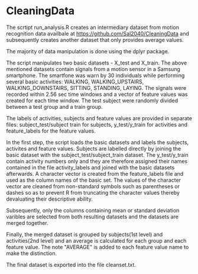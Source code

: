 # CleaningData
The scrtipt run_analysis.R creates an intermediary dataset from motion recognition data availbale at https://github.com/Sal2040/CleaningData and subsequently creates another dataset that only provides average values.

The majority of data manipulation is done using the dplyr package.

The script manipulates two basic datasets - X_test and X_train.
The above mentioned datasets contain signals from a motion sensor in a Samsung smartphone. The smartfone was warn by 30 individuals while performing several basic activities: WALKING, WALKING_UPSTAIRS, WALKING_DOWNSTAIRS, SITTING, STANDING, LAYING. The signals were recorded within 2.56 sec time windows and a vector of feature values was created for each time window. The test subject were randomly divided between a test group and a train group.

The labels of activities, subjects and feature values are provided in separate files: subject_test/subject train for subjects, y_test/y_train for activities and feature_labels for the feature values.

In the first step, the script loads the basic datasets and labels the subjects, activites and feature values. Subjects are labelled directly by joining the basic dataset with the subject_test/subject_train dataset. The y_test/y_train contain activity numbers only and they are therefore assigned their names contained in the file activity_labels and joined with the basic datasets afterwards. A character vector is created from the feature_labels file and used as the column names of the basic set. The values of the character vector are cleaned from non-standard symbols such as parentheses or dashes so as to prevent R from truncating the character values thereby devaluating their descriptive ability.

Subsequently, only the columns containing mean or standard deviation varibles are selected from both resulting datasets and the datasets are merged together.

Finally, the merged dataset is grouped by subjects(1st level) and activities(2nd level) and an average is calculated for each group and each feature value. The note "AVERAGE" is added to each feature value name to make the distinction.

The final dataset is exported into the file cleanset.txt.
